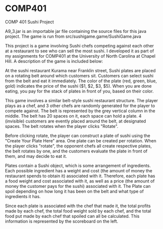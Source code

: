 # COMP401
COMP 401 Sushi Project

A9_3.jar is an importable jar file containing the source files for this java project. The game is run from src/sushigame.game/SushiGame.java 

This project is a game involving Sushi chefs competing against each other at a restaurant to see who can sell the most sushi. I developed it as part of my assignments for COMP401 at the University of North Carolina at Chapel Hill. A description of the game is included below:

At the sushi restaurant Kurama near Franklin street, Sushi plates are placed on a rotating belt around which customers sit. Customers can select sushi from the belt and eat it immediately. The color of the plate (red, green, blue, gold) indicates the price of the sushi ($1, $2, $3, $5). When you are done eating, you pay for the stack of plates in front of you, based on their color.

This game involves a similar belt-style sushi restaurant structure. The player plays as a chef, and 3 other chefs are randomly generated for the player to compete against. The belt is represented by the grey vertical column in the middle. The belt has 20 spaces on it, each space can hold a plate. 4 (invisible) customers are evently placed around the belt, at designated spaces. The belt rotates when the player clicks "Rotate".

Before clicking rotate, the player can construct a plate of sushi using the "Create Your Plate Here" area. One plate can be created per rotation. When the player clicks "rotate", the opponent chefs all create respective plates, the belt rotates by one, and the customers evaluate the plate in front of them, and may decide to eat it. 

Plates contain a Sushi object, which is some arrangement of ingredients. Each possible ingredient has a weight and cost (the amount of money the restaurant spends to obtain it) associated with it. Therefore, each plate has a food weight and cost associated with it, as well as a price (the amount of money the customer pays for the sushi) associated with it. The Plate can spoil depending on how long it has been on the belt and what type of ingredients it has.

Since each plate is associated with the chef that made it, the total profits made by each chef, the total food weight sold by each chef, and the total food put made by each chef that spoiled can all be calculated. This information is represented by the scoreboard on the left.
